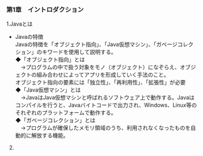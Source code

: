 
### 第1章　イントロダクション

1.Javaとは  
-   Javaの特徴  
Javaの特徴を「オブジェクト指向」、「Java仮想マシン」、「ガベージコレクション」のキワードを使用して説明する。  
◆「オブジェクト指向」とは  
　→プログラムの中で扱う対象をモノ（オブジェクト）になぞらえ、オブジェクトの組み合わせによってアプリを形成していく手法のこと。  
オブジェクト指向の要素には「独立性」、「再利用性」、「拡張性」が必要    
◆「Java仮想マシン」とは  
　→JavaはJava仮想マシンと呼ばれるソフトウェア上で動作する。Javaはコンパイルを行うと、Javaバイトコードで出力され、Windows、Linux等のそれぞれのプラットフォームで動作する。  
◆「ガベージコレクション」とは  
　→プログラムが確保したメモリ領域のうち、利用されなくなったものを自動的に解放する機能。  
2.



